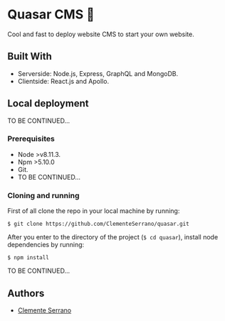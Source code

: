 # Quasar CMS :dizzy:

Cool and fast to deploy website CMS to start your own website.

## Built With

- Serverside: Node.js, Express, GraphQL and MongoDB.
- Clientside: React.js and Apollo.

## Local deployment

TO BE CONTINUED...

### Prerequisites

- Node >v8.11.3.
- Npm >5.10.0
- Git.
- TO BE CONTINUED...

### Cloning and running

First of all clone the repo in your local machine by running:

```
$ git clone https://github.com/ClementeSerrano/quasar.git
```

After you enter to the directory of the project (`$ cd quasar`), install node dependencies by running:

```
$ npm install
```

TO BE CONTINUED...

## Authors

- [Clemente Serrano](https://github.com/ClementeSerrano)
